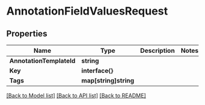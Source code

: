 # AnnotationFieldValuesRequest

## Properties

Name | Type | Description | Notes
------------ | ------------- | ------------- | -------------
**AnnotationTemplateId** | **string** |  | 
**Key** | **interface{}** |  | 
**Tags** | **map[string]string** |  | 

[[Back to Model list]](../README.md#documentation-for-models) [[Back to API list]](../README.md#documentation-for-api-endpoints) [[Back to README]](../README.md)


